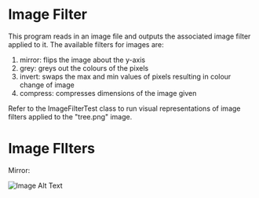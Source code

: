 # Image Filter

This program reads in an image file and outputs the associated image filter applied to it. The available filters for images are:

1. mirror: flips the image about the y-axis
2. grey: greys out the colours of the pixels
3. invert: swaps the max and min values of pixels resulting in colour change of image
4. compress: compresses dimensions of the image given

Refer to the ImageFilterTest class to run visual representations of image filters applied to the "tree.png" image.

# Image FIlters

Mirror:

![Image Alt Text](TrieStructureVisual.png)

